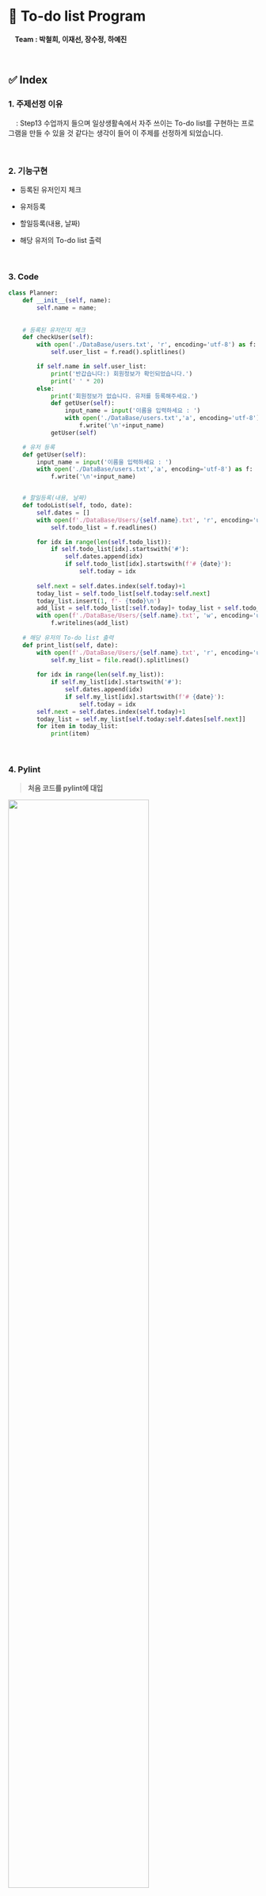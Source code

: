 # :memo: To-do list Program 
**&nbsp; &nbsp; Team : 박철희, 이재선, 장수정, 하예진**

<br>

## :white_check_mark: Index
### 1. 주제선정 이유

&nbsp; &nbsp; : Step13 수업까지 들으며 일상생활속에서 자주 쓰이는 To-do list를 구현하는 프로그램을 만들 수 있을 것 같다는 생각이 들어 이 주제를 선정하게 되었습니다.
 
<br> 
 
### 2. 기능구현
- 등록된 유저인지 체크
 
- 유저등록
 
- 할일등록(내용, 날짜)
 
- 해당 유저의 To-do list 출력
 
<br> 

### 3. Code
```python
class Planner:    
    def __init__(self, name):
        self.name = name;
        
        
    # 등록된 유저인지 체크
    def checkUser(self):
        with open('./DataBase/users.txt', 'r', encoding='utf-8') as f:
            self.user_list = f.read().splitlines()

        if self.name in self.user_list:
            print('반갑습니다:) 회원정보가 확인되었습니다.') 
            print(' ' * 20)
        else:
            print('회원정보가 없습니다. 유저를 등록해주세요.')            
            def getUser(self):
                input_name = input('이름을 입력하세요 : ')
                with open('./DataBase/users.txt','a', encoding='utf-8') as f: 
                    f.write('\n'+input_name)
            getUser(self)

    # 유저 등록
    def getUser(self):
        input_name = input('이름을 입력하세요 : ')
        with open('./DataBase/users.txt','a', encoding='utf-8') as f: 
            f.write('\n'+input_name)


    # 할일등록(내용, 날짜)
    def todoList(self, todo, date):
        self.dates = []
        with open(f'./DataBase/Users/{self.name}.txt', 'r', encoding='utf-8') as f:
            self.todo_list = f.readlines()

        for idx in range(len(self.todo_list)):
            if self.todo_list[idx].startswith('#'):
                self.dates.append(idx)
                if self.todo_list[idx].startswith(f'# {date}'):
                    self.today = idx
                        
        self.next = self.dates.index(self.today)+1
        today_list = self.todo_list[self.today:self.next]
        today_list.insert(1, f'- {todo}\n')
        add_list = self.todo_list[:self.today]+ today_list + self.todo_list[self.next:]
        with open(f'./DataBase/Users/{self.name}.txt', 'w', encoding='utf-8') as f:
            f.writelines(add_list) 
    
    # 해당 유저의 To-do list 출력
    def print_list(self, date):
        with open(f'./DataBase/Users/{self.name}.txt', 'r', encoding='utf-8') as file:
            self.my_list = file.read().splitlines()
        
        for idx in range(len(self.my_list)):
            if self.my_list[idx].startswith('#'):
                self.dates.append(idx)
                if self.my_list[idx].startswith(f'# {date}'):
                    self.today = idx
        self.next = self.dates.index(self.today)+1
        today_list = self.my_list[self.today:self.dates[self.next]]
        for item in today_list:
            print(item)

 ```

<br>

### 4. Pylint
> **처음 코드를 pylint에 대입**

  <img src="./img/pylint.PNG" width="75%" />
  <img src="./img/pylint2.PNG" width="75%" />   
 
- C0303: Trailing whitespace (trailing-whitespace) : 불필요한 여백이 존재
- W0301: Unnecessary semicolon (unnecessary-semicolon) : 불필요한 세미콜론이 존재
- C0115: Missing class docstring (missing-class-docstring) : class에 대한 docstring이 생략된 경우
- C0116: Missing function or method docstring (missing-function-docstring) : method에 대한 docstring이 생략된 경우
- W0613: Unused argument 'self' (unused-argument) :  self 앞에 \_이 생략된 경우
- W0201: Attribute 'user_list' defined outside __init__(attribute-defined-outside-init) : 처음 init 부분에 선언을 안한 경우
> **pylint를 따라서 코드를 계속 수정**
 <img src="./img/pylint3.PNG" width="75%" />
<br>

### 5. 최총 Code 실행 결과
```python
class Planner:
    """
    투두리스트를 작성하는 클래스입니다.
    """
    def __init__(self, name):
        self.name = name
        self.next = ""
        self.today = ""
        self.my_list = []
        self.dates = []
        self.user_list = []

    def check_user(self):
        """
        존재하는 유저인지 확인입니다.
        """
        with open('./DataBase/users.txt', 'r', encoding='utf-8') as file:
            self.user_list = file.read().splitlines()
        if self.name in self.user_list:
            print('반갑습니다:) 회원정보가 확인되었습니다.')
            print(' ' * 20)
        else:
            print('회원정보가 없습니다. 유저를 등록해주세요.')
            def get_user(_self):
                input_name = input('이름을 입력하세요 : ')
                with open('./DataBase/users.txt','a', encoding='utf-8') as file:
                    file.write('\n'+input_name)
            get_user(self)

    def get_user(self):
        """
        유저를 등록합니다.
        """
        input_name = input('이름을 입력하세요 : ')
        with open('./DataBase/users.txt','a', encoding='utf-8') as file:
            file.write('\n'+input_name)

    def todo_list(self, todo, date):
        """
        할 일과 날짜를 입력받아서 추가합니다.
        """
        with open(f'./DataBase/Users/{self.name}.txt', 'r', encoding='utf-8') as file:
            self.my_list = file.readlines()
        for idx in range(len(self.my_list)):
            if self.my_list[idx].startswith('#'):
                self.dates.append(idx)
                if self.my_list[idx].startswith(f'# {date}'):
                    self.today = idx
        self.next = self.dates.index(self.today)+1
        today_list = self.my_list[self.today:self.next]
        today_list.insert(1, f'- {todo}\n')
        add_list = self.my_list[:self.today]+ today_list + self.my_list[self.next:]
        with open(f'./DataBase/Users/{self.name}.txt', 'w', encoding='utf-8') as file:
            file.writelines(add_list)

    def print_list(self, date):
        """
        날짜를 입력받아서 유저의 To-do list를 출력합니다.
        """
        with open(f'./DataBase/Users/{self.name}.txt', 'r', encoding='utf-8') as file:
            self.my_list = file.read().splitlines()
        
        for idx in range(len(self.my_list)):
            if self.my_list[idx].startswith('#'):
                self.dates.append(idx)
                if self.my_list[idx].startswith(f'# {date}'):
                    self.today = idx
        self.next = self.dates.index(self.today)+1
        today_list = self.my_list[self.today:self.dates[self.next]]
        for item in today_list:
            print(item)

```
> 실행 결과
<img src="./img/test01.PNG" width="50%" />
<img src="./img/test02.PNG" width="50%" />
<img src="./img/test03.PNG" width="50%" />
 
<br>

### 6. 추후 보완할 부분
1. 처음 등록한 유저에게는 todo_list()와 print_list()가 작동하지 않는다.
2. 새로운 날짜를 입력하는 것에 대한 해결 방법 모색
3. 하단의 pep8에 규칙 오류에 대한 해결 방법 모색
  - C0114 : Missing module docstring(missing-module-docstring)
  - R0201 : Method could be a function (no-self-use)

